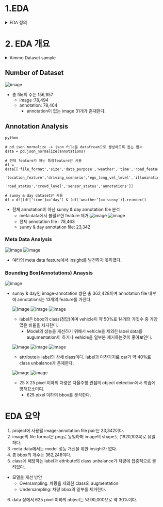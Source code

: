 # 1.EDA 

<details>
<summary>EDA 정의</summary>
<div markdown="1">       

## 1) 정의
  - 수집한 데이터가 들어왔을 때, 이를 다양한 각도에서 관찰하고 이해하는 과정입니다. 한마디로 데이터를 분석하기 전에 그래프나 통계적인 방법으로 자료를 직관적으로 바라보는 과정입니다.

## 2) 필요 이유
  1.  데이터의 분포 및 값을 검토함으로써 데이터가 표현하는 현상을 더 잘 이해하고, 데이터에 대한 **잠재적인 문제를 발견**할 수 있습니다. 이를 통해, 본격적인 분석에 들어가기에 앞서 데이터의 수집을 결정할 수 있습니다.
  2. 다양한 각도에서 살펴보는 과정을 통해 문제 정의 단계에서 미쳐 발생하지 못했을 다양한 패턴을 발견하고, 이를 바탕으로 기존의 가설을 수정하거나 **새로운 가설**을 세울 수 있습니다.

## 3) 과정
  - 기본적인 출발점은 문제 정의 단계에서 세웠던 연구 질문과 가설을 바탕으로 분석 계획을 세우는 것입니다. 분석 계획에는 어떤 속성 및 속성 간의 관계를 집중적으로 관찰해야 할지, 이를 위한 최적의 방법은 무엇인지가 포함되어야 합니다.
      1. 데이터를 전체적으로 살펴보기 : 데이터에 문제가 없는지 확인. head나 tail부분을 확인, 추가적으로 다양한 탐색(이상치, 결측치 등을 확인하는 과정)
      2. 데이터의 개별 속성값을 관찰 : 각 속성 값이 예측한 범위와 분포를 갖는지 확인. 만약 그렇지 않다면, 이유가 무엇인지를 확인.
      3. 속성 간의 관계에 초점을 맞추어, 개별 속성 관찰에서 찾아내지 못했던 패턴을 발견 (상관관계, 시각화 등)
      
</div>
</details>

# 2. EDA 개요
<details>
<summary>Aimmo Dataset sample</summary>
<div markdown="1">  

## 1) image file


## 2) annotation file
```python
{
    "annotations": [
        {
            "id": "1-f21428d6-1cbe-4cc5-85e9-06d7013502fa",
            "type": "bbox",
            "label": "vehicle",
            "attribute": "truck_s",
            "points": [
                [
                    1578,
                    593
                ],
                [
                    1920,
                    593
                ],
                [
                    1920,
                    1024
                ],
                [
                    1578,
                    1024
                ]
            ],
            "trackId": -1,
            "occlusion": 0,
            "truncation": 3,
            "scenario": 0,
            "isfake": 0,
            "ismask": 0,
            "area": 147402
        },
        '''


```
</div>
</details>

## Number of Dataset
![image](https://user-images.githubusercontent.com/91417254/206896982-9133c3f6-2627-4c79-aaa3-4ba613bdb7d9.png)
- 총 file의 수는 156,957
  - image :78,494
  - annotation: 78,464
    - annotation이 없는 image 31개가 존재한다.
    
## Annotation Analysis
```
python

# pd.json_normalize -> json file을 datafream으로 생성하도록 돕는 함수
data = pd.json_normalize(annotations)

# 전체 feature가 아닌 특정feature만 사용
df = data[['file_format','size','data_purpose','weather','time','road_feature','road_type',
             'location_feature','driving_scenario','ego_long_vel_level','illumination_status',
              'road_status','crowd_level','sensor_status','annotations']]

# sunny & day dataset만 사용
df = df[(df['time']=='day') & (df['weather']=='sunny')].reindex()
```

- 전체 annotation이 아닌 sunny & day annotation file 분석
  - meta data에서 불필요한 feature 제거
![image](https://user-images.githubusercontent.com/91417254/206897172-12ee019e-2097-409c-bb30-e89a0a47a91d.png)
![image](https://user-images.githubusercontent.com/91417254/206897185-e951fbe8-4f68-4f05-959f-fb65b871ebc2.png)
  - 전체 annotation file : 78,463
  - sunny & day annotation file: 23,342

### Meta Data Analysis
![image](https://user-images.githubusercontent.com/91417254/206897573-085aebb1-5d53-4703-b8c4-9f3701f6cf62.png)
![image](https://user-images.githubusercontent.com/91417254/206909597-c84e7c73-cdca-4ff0-a7a7-80b27ce8e0c8.png)
- 여타의 meta data feature에서 insight를 발견하지 못하였다.

### Bounding Box(Annotations) Anaysis
![image](https://user-images.githubusercontent.com/91417254/206909785-3e588b41-6dcd-40f6-b725-bf9bc9852b3b.png)
- sunny & day인 image-annotation 쌍은 총 362,428이며 annotation file 내부에 annotations는 13개의 feature를 가진다.
  
  ![image](https://user-images.githubusercontent.com/91417254/206909886-1c580db2-1c3a-426e-920c-60110c02582c.png)
  ![image](https://user-images.githubusercontent.com/91417254/206909901-9c21061d-9841-4701-be5a-2f298016e760.png)
  ![image](https://user-images.githubusercontent.com/91417254/206909967-1fa9ce77-8be7-4b64-a8c9-10164d4e3a02.png)
  - label은 bbox의 class(정답)이며 vehicle이 약 50%로 14개의 가짓수 중 가장 많은 비율을 차지한다. 
    - Model의 성능을 개선하기 위해서 vehicle을 제외한 label data를 augumentation이 하거나 vehicle을 일부분 제거하는것이 좋아보인다.

  ![image](https://user-images.githubusercontent.com/91417254/206910144-34b714e1-5f06-4074-adb6-c75c776f62c5.png)
  ![image](https://user-images.githubusercontent.com/91417254/206910154-2e1bae68-62b4-4cb3-9b78-bda4670d6a68.png)
  ![image](https://user-images.githubusercontent.com/91417254/206910162-aaa125a0-8969-46ab-8f18-47fdb9a22a69.png)
  - attribute는 label의 상세 class이다. label과 마찬가지로 car가 약 40%로 class unbalance가 존재한다.
  
  ![image](https://user-images.githubusercontent.com/91417254/206910503-c4ca8e62-db88-483a-9144-564ff52c107f.png)
  ![image](https://user-images.githubusercontent.com/91417254/206910641-b08d7a63-bea5-4df5-93c9-384d68b8f7e1.png)

  - 25 X 25 pixel 이하의 차량은 자율주행 관점의 object detection에서 학습에 방해요소이디.
    - 625 pixel 이하의 bbox를 분석한다.


# EDA 요약
1. project에 사용될 image-annotation file pair는 23,342이다.
2. image의 file format은 png로 동일하며 image의 shape도 (1920,1024)로 유일하다.
3. meta data에서는 model 성능 개선을 위한 insight가 없다.
4. 총 bbox의 개수는 362,248이다.
5. class에 해당하는 label과 attribute의 class unbalance가 차량에 집중적으로 몰려있다.
  - 모델을 개선 방안
    - Oversampling: 차량을 제외한 class의 augmentation
    - Undersampling: 차량 bbox의 일부를 제거한다.
6. data 상에서 625 pixel 이하의 object는 약 90,000으로 약 30%이다.
